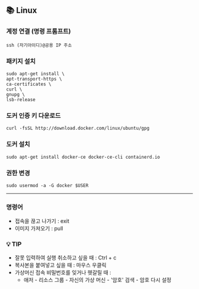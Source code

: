 ## :books: Linux

### 계정 연결 (명령 프롬프트)
    
    ssh (자기아이디)@공용 IP 주소


###  패키지 설치

    sudo apt-get install \
	apt-transport-https \
	ca-certificates \
	curl \
	gnupg \
	lsb-release
    
### 도커 인증 키 다운로드

    curl -fsSL http://download.docker.com/linux/ubuntu/gpg
    

### 도커 설치

    sudo apt-get install docker-ce docker-ce-cli containerd.io
    

### 권한 변경

    sudo usermod -a -G docker $USER
    

---
### 명령어
* 접속을 끊고 나가기 : exit
* 이미지 가져오기 : pull


### :bulb: TIP
* 잘못 입력하여 실행 취소하고 싶을 때 : Ctrl + c
* 복사본을 붙여넣고 싶을 때 : 마우스 우클릭
* 가상머신 접속 비밀번호를 잊거나 헷갈릴 때 : 
	*	애저 - 리소스 그룹 - 자신의 가상 머신 - '암호' 검색  - 암호 다시 설정
